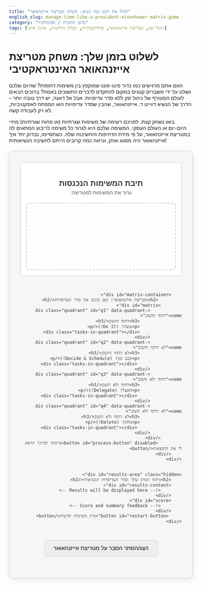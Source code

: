 ```yaml
---
title: "לנהל את הזמן כמו נשיא: משחק מטריצת אייזנהאואר"
english_slug: manage-time-like-a-president-eisenhower-matrix-game
category: "מדעי החברה / פסיכולוגיה"
tags: [ניהול זמן, מטריצת אייזנהאואר, פרודוקטיביות, קבלת החלטות, ארגון אישי]
---
```

# לשלוט בזמן שלך: משחק מטריצת אייזנהאואר האינטראקטיבי

האם אתם מרגישים כמו כדור פינג-פונג שמוקפץ בין משימות דחופות? שהיום שלכם נשלט על ידי משברים קטנים במקום להתקדם לדברים החשובים באמת? ברוכים הבאים לעולם המטורף של ניהול זמן ללא סדר עדיפויות. אבל אל דאגה, יש דרך טובה יותר – הדרך של הנשיא דווייט ד. אייזנהאואר, שהבין שסדר עדיפויות הוא המפתח לאפקטיביות, לא רק לעבודה קשה.

בואו נשחק קצת. לפניכם רשימה של משימות שגרתיות (או פחות שגרתיות) מחיי היום-יום או העולם העסקי. המשימה שלכם היא לגרור כל משימה לריבוע המתאים לה במטריצת אייזנהאואר, על פי מידת *הדחיפות* ו*החשיבות* שלה. כשתסיימו, נבדוק יחד איך אייזנהאואר היה מסווג אותן, ונראה כמה קרובים הייתם לחשיבה הנשיאותית!

<div id="eisenhower-app">
    <div class="game-area">
        <div id="task-list-container">
             <h2>תיבת המשימות הנכנסות</h2>
             <p>גרור את המשימות למטריצה:</p>
             <div id="task-list">
                 <!-- Tasks will be loaded here by JavaScript -->
             </div>
        </div>

        <div id="matrix-container">
             <h2>מטריצת אייזנהאואר: כאן בונים את סדר העדיפויות</h2>
            <div id="matrix">
                <div class="quadrant" id="q1" data-quadrant-name="דחוף וחשוב">
                    <h3>דחוף וחשוב</h3>
                    <p>עשה! (Do It!)</p>
                    <div class="tasks-in-quadrant"></div>
                </div>
                <div class="quadrant" id="q2" data-quadrant-name="לא דחוף וחשוב">
                    <h3>לא דחוף וחשוב</h3>
                    <p>קבע זמן! (Decide & Schedule!)</p>
                     <div class="tasks-in-quadrant"></div>
                </div>
                <div class="quadrant" id="q3" data-quadrant-name="דחוף ולא חשוב">
                    <h3>דחוף ולא חשוב</h3>
                    <p>האצל! (Delegate!)</p>
                     <div class="tasks-in-quadrant"></div>
                </div>
                <div class="quadrant" id="q4" data-quadrant-name="לא דחוף ולא חשוב">
                    <h3>לא דחוף ולא חשוב</h3>
                    <p>מחק! (Delete!)</p>
                     <div class="tasks-in-quadrant"></div>
                </div>
            </div>
             <button id="process-button" disabled>סיימתי למיין! הראה לי את התוצאות</button>
        </div>
    </div>


    <div id="results-area" class="hidden">
        <h2>ניתוח המיון שלך וסדר העדיפויות הנשיאותי</h2>
        <div id="results-content">
            <!-- Results will be displayed here -->
        </div>
        <div id="score">
            <!-- Score and summary feedback -->
        </div>
         <button id="restart-button">מיין משימות חדשות</button>
    </div>
</div>

<style>
    :root {
        --color-q1: #e74c3c; /* Red - Do */
        --color-q2: #2ecc71; /* Green - Decide */
        --color-q3: #f1c40f; /* Yellow - Delegate */
        --color-q4: #bdc3c7; /* Grey - Delete */
        --color-q1-bg: #fde0dc;
        --color-q2-bg: #d4efdf;
        --color-q3-bg: #fcf3cf;
        --color-q4-bg: #eaeded;
        --color-app-bg: #f4f7f6;
        --color-card-bg: #ffffff;
        --color-text-dark: #333;
        --color-text-medium: #555;
        --color-border: #ccc;
        --color-button-primary: #3498db;
        --color-button-disabled: #ccc;
        --color-button-restart: #9b59b6;
    }

    #eisenhower-app {
        font-family: 'Arial', sans-serif; /* More modern font stack */
        max-width: 1000px; /* Slightly wider */
        margin: 20px auto;
        padding: 30px;
        border: 1px solid var(--color-border);
        border-radius: 12px; /* More rounded corners */
        background-color: var(--color-app-bg);
        box-shadow: 0 4px 15px rgba(0, 0, 0, 0.08); /* Soft shadow */
        color: var(--color-text-dark);
        direction: rtl; /* Ensure right-to-left */
        text-align: right;
    }

    #eisenhower-app h2, #eisenhower-app h3 {
        color: var(--color-text-dark);
        text-align: center;
        margin-bottom: 15px;
    }

    .game-area {
        display: flex;
        flex-wrap: wrap; /* Allow stacking on smaller screens */
        gap: 30px; /* Space between sections */
    }

     #task-list-container, #matrix-container {
         flex: 1; /* Distribute space */
         min-width: 300px; /* Ensure sections don't get too small */
     }

    #task-list-container {
        padding: 15px;
        background-color: #fff; /* White background for the list */
        border-radius: 8px;
        border: 1px solid var(--color-border);
    }
     #task-list-container > p {
         text-align: center;
         color: var(--color-text-medium);
         margin-top: -10px;
         margin-bottom: 20px;
     }

    #task-list {
        min-height: 150px; /* Taller list */
        border: 2px dashed var(--color-border);
        padding: 15px;
        background-color: #fdfdff; /* Very light blueish */
        display: flex;
        flex-wrap: wrap;
        gap: 12px; /* More space between cards */
        border-radius: 8px;
        align-content: flex-start; /* Tasks align to the top */
    }

    .task-card {
        border: 1px solid #ddd;
        padding: 12px;
        background-color: var(--color-card-bg);
        cursor: grab;
        border-radius: 8px; /* Rounded corners */
        width: 100%; /* Take full width in list */
        max-width: 220px; /* Max width for consistency when wrapping */
        box-shadow: 0 2px 5px rgba(0, 0, 0, 0.05); /* Subtle shadow */
        transition: transform 0.2s ease, box-shadow 0.2s ease; /* Smooth transitions */
        display: flex; /* Use flex for internal layout */
        flex-direction: column;
        justify-content: space-between;
    }

     .task-card:active {
         cursor: grabbing;
         transform: scale(1.05); /* Pop out slightly when grabbing */
         box-shadow: 0 5px 10px rgba(0, 0, 0, 0.1);
     }


     .task-card h4 {
         margin-top: 0;
         margin-bottom: 8px; /* More space */
         font-size: 1.1em;
         color: var(--color-text-dark);
         line-height: 1.4;
     }

     .task-card p {
         margin: 0;
         font-size: 0.9em;
         color: var(--color-text-medium);
         line-height: 1.5;
     }

    #matrix-container {
         padding: 15px;
         background-color: #fff;
         border-radius: 8px;
         border: 1px solid var(--color-border);
    }
     #matrix-container > h2 {
          margin-bottom: 25px;
     }

    #matrix {
        display: grid;
        grid-template-columns: repeat(2, 1fr); /* 2 columns */
        grid-template-rows: repeat(2, 1fr); /* 2 rows */
        gap: 15px; /* Space between quadrants */
        height: 500px; /* Fixed height for matrix area */
    }

    .quadrant {
        border: 2px solid var(--color-border);
        padding: 15px;
        border-radius: 8px;
        background-color: #fff;
        display: flex; /* Use flexbox for quadrant content */
        flex-direction: column;
        align-items: center; /* Center header text */
        overflow: hidden; /* Prevent content overflow */
        transition: background-color 0.3s ease, border-color 0.3s ease;
    }

    .quadrant h3 {
        margin-top: 0;
        font-size: 1.3em;
        margin-bottom: 5px;
    }
     .quadrant p {
        margin-top: 0;
        font-size: 1em;
        color: var(--color-text-medium);
        margin-bottom: 15px;
     }

    /* Specific quadrant colors/borders */
    #q1 { border-color: var(--color-q1); background-color: var(--color-q1-bg); } /* Red - Do */
    #q2 { border-color: var(--color-q2); background-color: var(--color-q2-bg); } /* Green - Decide */
    #q3 { border-color: var(--color-q3); background-color: var(--color-q3-bg); } /* Yellow - Delegate */
    #q4 { border-color: var(--color-q4); background-color: var(--color-q4-bg); } /* Grey - Delete */

    .quadrant.dragover {
        background-color: rgba(0, 0, 0, 0.1); /* Darker overlay */
        border-style: dashed;
        transform: scale(1.02); /* Slight hover effect */
    }

    .tasks-in-quadrant {
        flex-grow: 1; /* Take remaining space */
        min-height: 50px; /* Ensure area is visible */
        border-top: 1px dashed rgba(0,0,0,0.1); /* Separator */
        padding-top: 10px;
        display: flex;
        flex-wrap: wrap;
        gap: 8px; /* Space between cards in quadrant */
        justify-content: center; /* Center cards */
        align-items: flex-start; /* Align cards to the top */
        width: 100%; /* Use full width */
    }
    .tasks-in-quadrant .task-card {
         cursor: default; /* Cannot drag once in quadrant */
         width: 150px; /* Smaller cards inside quadrants */
         margin: 0; /* Remove margin */
         box-shadow: none; /* Remove shadow */
         transition: none; /* Remove transition */
         opacity: 1; /* Ensure visible */
    }

    /* Task card feedback colors after processing */
    .task-card.correct {
        border-color: var(--color-q2); /* Green border */
        background-color: #e8f5e9; /* Lighter green */
    }
     .task-card.incorrect {
        border-color: var(--color-q1); /* Red border */
        background-color: #ffebee; /* Lighter red */
     }

    #process-button {
        display: block;
        width: 100%;
        padding: 18px; /* Larger padding */
        background-color: var(--color-button-primary);
        color: white;
        border: none;
        border-radius: 8px; /* Rounded */
        font-size: 1.3em;
        cursor: pointer;
        transition: background-color 0.3s ease, transform 0.1s ease;
        margin-top: 20px;
    }

    #process-button:hover:not(:disabled) {
        background-color: #2980b9;
        transform: translateY(-2px); /* Lift effect on hover */
    }
     #process-button:active:not(:disabled) {
         transform: translateY(0); /* Press effect */
     }


    #process-button:disabled {
        background-color: var(--color-button-disabled);
        cursor: not-allowed;
    }

    #results-area {
        margin-top: 40px;
        padding-top: 30px;
        border-top: 2px dashed var(--color-border);
        background-color: #fff;
        padding: 20px 30px;
        border-radius: 8px;
        box-shadow: 0 4px 10px rgba(0, 0, 0, 0.05);
    }

    #results-area.hidden {
        display: none;
    }

    #results-content {
        margin-bottom: 30px;
    }

     #results-content div {
         margin-bottom: 15px;
         padding-bottom: 10px;
         border-bottom: 1px solid #eee;
     }

     #results-content div:last-child {
         border-bottom: none;
         padding-bottom: 0;
     }

     #results-content div h4 {
         margin: 0 0 8px 0;
         font-size: 1.2em;
         color: var(--color-text-dark);
     }

     #results-content div p {
         margin: 0;
         font-size: 1em;
         color: var(--color-text-medium);
         line-height: 1.6;
     }
      #results-content div p strong {
          color: var(--color-text-dark);
      }

      .result-feedback {
          font-weight: bold;
          margin-top: 5px;
          display: block;
      }
      .result-feedback.correct { color: var(--color-q2); } /* Green */
      .result-feedback.incorrect { color: var(--color-q1); } /* Red */


    #score {
        font-size: 1.4em;
        font-weight: bold;
        text-align: center;
        color: var(--color-text-dark);
        padding: 15px;
        background-color: #ecf0f1; /* Light background for score */
        border-radius: 8px;
        margin-bottom: 20px;
    }
     #score h4 {
         margin: 0 0 10px 0;
         font-size: 1.5em;
         color: #2c3e50;
     }
      #score p {
          font-size: 1em;
          color: var(--color-text-medium);
          line-height: 1.6;
          margin: 5px 0;
      }
       #score .final-feedback {
           font-size: 1.2em;
           margin-top: 15px;
           color: #27ae60; /* Greenish for positive feedback */
       }
       #score .final-feedback.needs-work {
           color: #e67e22; /* Orangish for improvement */
       }
        #score .final-feedback.warning {
           color: #e74c3c; /* Redish for caution */
       }


    #toggle-explanation {
        display: block;
        margin: 30px auto;
        padding: 12px 25px;
        background-color: #eee;
        border: 1px solid #ccc;
        border-radius: 6px;
        cursor: pointer;
        font-size: 1.1em;
        transition: background-color 0.2s ease, transform 0.1s ease;
    }
     #toggle-explanation:hover {
         background-color: #ddd;
          transform: translateY(-1px);
     }

    #explanation {
        margin-top: 20px;
        padding: 25px;
        border: 1px solid var(--color-border);
        border-radius: 8px;
        background-color: #fff;
        line-height: 1.7;
        color: var(--color-text-medium);
        box-shadow: 0 2px 8px rgba(0, 0, 0, 0.05);
    }

    #explanation h2, #explanation h3 {
        color: var(--color-text-dark);
        margin-top: 20px;
        margin-bottom: 10px;
        border-bottom: 1px dashed #eee;
        padding-bottom: 5px;
    }
     #explanation h2 { font-size: 1.8em; }
     #explanation h3 { font-size: 1.4em; }

    #explanation p {
        margin-bottom: 15px;
    }

     #explanation ul, #explanation ol {
         margin-bottom: 15px;
         padding-right: 20px;
     }
      #explanation li {
          margin-bottom: 8px;
      }

     #restart-button {
         display: block;
         width: auto;
         margin: 20px auto 0 auto;
         padding: 10px 20px;
         background-color: var(--color-button-restart);
         color: white;
         border: none;
         border-radius: 4px;
         font-size: 1em;
         cursor: pointer;
         transition: background-color 0.3s ease;
     }
      #restart-button:hover {
          background-color: #8e44ad;
      }


    /* Responsive adjustments */
    @media (max-width: 768px) {
        .game-area {
            flex-direction: column; /* Stack task list and matrix */
            gap: 20px;
        }
         #eisenhower-app {
             padding: 15px;
         }
         #matrix {
             height: auto; /* Auto height when stacked */
             min-height: 400px;
         }
         .task-card {
             max-width: none; /* Allow cards to stretch */
         }
          .tasks-in-quadrant .task-card {
             width: 100px; /* Smaller cards */
          }
    }

</style>

<button id="toggle-explanation">הצג/הסתר הסבר על מטריצת אייזנהאואר</button>

<div id="explanation" style="display: none;">
    <h2>מהי מטריצת אייזנהאואר ומדוע היא כלי חזק לניהול זמן?</h2>
    <p>מטריצת אייזנהאואר, הידועה גם כמטריצת דחוף/חשוב, היא שיטת סיווג משימות פשוטה אך עוצמתית המסייעת לך לארגן את סדר העדיפויות שלך ולנהל את הזמן בצורה אפקטיבית יותר. במקום להגיב באופן רנדומלי למשימות כפי שהן מגיעות, המטריצה מאפשרת לך להחליט מראש היכן כל משימה "שייכת" ומה לעשות איתה בהתאם לחשיבותה ולדחיפותה.</p>

    <h2>ההיסטוריה הקצרה של המטריצה</h2>
    <p>הרעיון הבסיסי מאחורי המטריצה מיוחס לנשיא ארה"ב לשעבר, דווייט ד. אייזנהאואר. אייזנהאואר, שהיה גם גנרל בעל חמש דרגות ופיקד על בעלות הברית במלחמת העולם השנייה, היה ידוע ביכולתו לקבל החלטות קשות ולנהל משאבים מורכבים. הוא אמר: "מה שחשוב רק לעיתים נדירות דחוף, ומה שדחוף רק לעיתים נדירות חשוב." סטיבן קובי, בספרו "שבעת ההרגלים של אנשים אפקטיביים במיוחד", פיתח את הרעיון לכדי מטריצת ארבעת הריבועים המוכרת כיום.</p>

    <h2>פירוט ארבעת הריבועים:</h2>

    <h3>ריבוע 1: דחוף וחשוב (עשה! Do!)</h3>
    <p>זהו ריבוע המשברים והמיידיות. משימות כאן דורשות תשומת לב מיידית והן קריטיות להשגת המטרות שלך. דוגמאות: פרויקט עם דדליין היום, משבר תפעולי פתאומי, בעיה בריאותית דחופה. בילוי מופרז בריבוע זה מעיד על ניהול זמן תגובתי ומוביל לשחיקה. אנשים אפקטיביים שואפים למזער משימות שמגיעות לכאן על ידי תכנון מונע בריבוע 2.</p>

    <h3>ריבוע 2: לא דחוף וחשוב (קבע זמן! Decide!)</h3>
    <p>זהו ריבוע הצמיחה, התכנון והאפקטיביות ארוכת הטווח. משימות כאן חשובות למטרות הגדולות שלך, לפיתוח אישי ומקצועי, ומונעות ממשברים עתידיים להתפתח. דוגמאות: תכנון אסטרטגי, בניית קשרים, למידה והתפתחות, פעילות גופנית סדירה, מניעת בעיות עתידיות, פרויקטים חשובים ללא לחץ זמן מיידי. השקעת זמן יזומה בריבוע זה היא המפתח למניעת שחיקה, להשגת יעדים משמעותיים ולתחושת שליטה.</p>

    <h3>ריבוע 3: דחוף ולא חשוב (האצל! Delegate!)</h3>
    <p>אלו משימות שנראות דחופות (בדרך כלל כי הן דורשות תגובה מיידית), אך אינן קריטיות באמת להשגת המטרות החשובות *לך*. הן לרוב משרתות את המטרות של אחרים. דוגמאות: מענה מיידי למיילים לא חשובים, שיחות טלפון לא מתוכננות, בקשות קטנות ועוצרות עבודה. המפתח כאן הוא לזהות מה ניתן להאציל (למישהו אחר בצוות, לעוזר אישי) או במקרים מסוימים, לסרב בצורה מנומסת אך אסרטיבית.</p>

    <h3>ריבוע 4: לא דחוף ולא חשוב (מחק! Delete!)</h3>
    <p>זהו ריבוע ההסחות דעת ובזבוזי הזמן. משימות כאן אינן חשובות ואינן דחופות. הן פשוט צורכות זמן ואנרגיה מבלי לקדם אותך. דוגמאות: גלילה אינסופית בחדשות או ברשתות חברתיות, משחקי מחשב מוגזמים, צפייה כפייתית בטלוויזיה, שיחות רכילות ארוכות. משימות אלו יש לצמצם, להימנע מהן, או לבטל לחלוטין.</p>

    <h2>איך להשתמש במטריצה בפועל (שלבים למיון משימות)</h2>
    <ol>
        <li>**איסוף:** רשום את כל המשימות שיש לך לבצע.</li>
        <li>**הערכה (לכל משימה):**
            <ul>
                <li>האם המשימה *דחופה*? (דורשת טיפול מיידי? יש דדליין קרוב מאוד?)</li>
                <li>האם המשימה *חשובה*? (האם היא מקדמת אותך לעבר המטרות והערכים החשובים לך? האם יש לה השפעה משמעותית על התוצאות?).</li>
            </ul>
        </li>
        <li>**סיווג:** בהתאם לשתי התשובות, סווג את המשימה לאחד מארבעת הריבועים.</li>
        <li>**פעולה:** פעל בהתאם להמלצת הריבוע: עשה (Do), קבע זמן (Schedule/Decide), האצל (Delegate), או מחק (Delete).</li>
    </ol>

    <h2>היתרונות של שימוש במטריצה</h2>
    <ul>
        <li>**שליטה במקום תגובתיות:** עובר מכיבוי שריפות לתכנון יזום ואקטיבי.</li>
        <li>**מיקוד באמת חשוב:** מבטיח שהזמן והאנרגיה מופנים למשימות שמקדמות אותך משמעותית (בעיקר ריבוע 2).</li>
        <li>**הפחתת לחץ:** כשיודעים מה דחוף ומה חשוב, קל יותר לנהל את העומס.</li>
        <li>**קבלת החלטות מהירה:** כלי ויזואלי שמסייע להכריע לגבי משימות חדשות שמגיעות.</li>
        <li>**זיהוי בזבוזי זמן:** חושף בקלות אילו פעילויות (ריבוע 4) גוזלות את הזמן ללא תמורה.</li>
    </ul>

    <h2>טעויות נפוצות ואיך להימנע מהן</h2>
    <ul>
        <li>**בלבול בין דחוף לחשוב:** הדחיפות לרוב קשורה לגורם חיצוני או לדדליין קרוב. החשיבות קשורה למטרות והערכים הפנימיים שלך. זה ההבדל המרכזי.</li>
        <li>**הזנחת ריבוע 2:** אי השקעה בתכנון ובמניעה (ריבוע 2) מובילה בהכרח להצטברות משברים (ריבוע 1).</li>
        <li>**ביצוע משימות ריבוע 3 בעצמך:** אם אפשר, האצל. אם לא, שאל האם המשימה באמת הכרחית או שניתן לדחות/לבטל.</li>
        <li>**בזבוז זמן בריבוע 4 "כמנוחה":** מנוחה אמיתית מתוכננת (ריבוע 2) אפקטיבית בהרבה מבזבוז זמן פסיבי.</li>
    </ul>

    <h2>טיפים ליישום המטריצה בחיי היום-יום ובעבודה</h2>
    <ul>
        <li>השתמש במטריצה בסוף כל יום עבודה או בתחילת היום למחרת כדי לסווג את המשימות העומדות בפניך.</li>
        <li>הקצה "בלוקי זמן" קבועים ביומן למשימות מריבוע 2.</li>
        <li>התחל את יום העבודה במשימות ריבוע 1 ו-2 (אחרי שמוינו).</li>
        <li>היה מודע להסחות דעת והשתדל לסלק אותן מהסביבה שלך.</li>
        <li>סקירה תקופתית של המטריצה שלך יכולה לעזור לזהות דפוסים (למשל, יותר מדי משימות נופלות לריבוע 1).</li>
        <li>השתמש בכלים דיגיטליים או פיזיים (רשימות, אפליקציות) כדי לעקוב אחר המשימות לאחר הסיווג.</li>
    </ul>
</div>


<script>
    document.addEventListener('DOMContentLoaded', () => {
        const taskList = document.getElementById('task-list');
        const quadrants = document.querySelectorAll('.quadrant');
        const processButton = document.getElementById('process-button');
        const resultsArea = document.getElementById('results-area');
        const resultsContent = document.getElementById('results-content');
        const scoreDisplay = document.getElementById('score');
        const toggleExplanationButton = document.getElementById('toggle-explanation');
        const explanationDiv = document.getElementById('explanation');
        const restartButton = document.getElementById('restart-button');

        // Define tasks with their correct classifications (for scoring)
        let tasksData = [
            { id: 1, title: 'להכין מצגת לפגישת מועצת המנהלים מחר בבוקר', description: 'נדרשת עבודה רבה על התוכן והעיצוב - דדליין צפוף.', correctQuadrant: 'q1' },
            { id: 2, title: 'לענות על מיילים לא קריטיים מהבוקר', description: 'מעל 50 מיילים שמחכים לתגובה, לא הכל חשוב.', correctQuadrant: 'q3' },
            { id: 3, title: 'לתכנן אסטרטגיה לרבעון הבא', description: 'פגישה עם צוות הפיתוח לתכנון קדימה - חשוב מאוד, לא דחוף מיידית.', correctQuadrant: 'q2' },
            { id: 4, title: 'לנקות את ה"זבל" בתיבת המייל', description: 'הרבה ניוזלטרים ישנים והתראות שכבר לא רלוונטיות - סתם תופס מקום.', correctQuadrant: 'q4' },
            { id: 5, title: 'לתקן באג קריטי שמנע מלקוח להשתמש במוצר', description: 'דווח לפני שעה, משפיע על עבודה שוטפת של לקוח גדול - דחוף וחשוב!', correctQuadrant: 'q1' },
            { id: 6, title: 'לקרוא דוח מחקר חדש על טרנדים בתעשייה', description: 'דוח מקיף שדורש שעה-שעתיים של קריאה מעמיקה - יקדם אותי.', correctQuadrant: 'q2' },
            { id: 7, title: 'להשתתף באירוע חברתי אופציונלי בחברה', description: 'נטוורקינג ושיחות קלות עם עמיתים - נחמד, לא חובה, לא דחוף.', correctQuadrant: 'q4' }, // Changed from Q3 to Q4 as it's optional and social
            { id: 8, title: 'לארגן את שולחן העבודה שלי', description: 'ניירת וכאוס כללי שמצטבר - חשוב לאורך זמן, לא דחוף כרגע.', correctQuadrant: 'q2' }, // Changed from Q4 to Q2 as organisation can be important for productivity
            { id: 9, title: 'להזמין פיצה לארוחת הצהריים', description: 'בטן מקרקרת! - דחוף, אבל לא חשוב לעבודה (אלא אם רעב פוגע בריכוז!)', correctQuadrant: 'q3'}, // New task
            { id: 10, title: 'להתחיל ללמוד שפה חדשה', description: 'תמיד רציתי ללמוד ספרדית - חשוב לצמיחה אישית, לא דחוף בכלל.', correctQuadrant: 'q2'} // New task
        ];

        let currentTasks = [];
        let userClassifications = {}; // { taskId: quadrantId, ... }

        // Function to reset and start a new round
        function initializeGame() {
            // Shuffle tasks and select a subset (e.g., 8 tasks) for variation
             currentTasks = tasksData.sort(() => Math.random() - 0.5).slice(0, 8);

            userClassifications = {};
            taskList.innerHTML = ''; // Clear task list
            quadrants.forEach(quadrant => {
                quadrant.querySelector('.tasks-in-quadrant').innerHTML = ''; // Clear quadrants
            });
            resultsArea.classList.add('hidden');
            processButton.disabled = true;
            processButton.innerText = 'סיימתי למיין! הראה לי את התוצאות';
            processButton.style.backgroundColor = ''; // Reset button color
             restartButton.style.display = 'none'; // Hide restart button initially

            renderTasks();
        }


        // Initial rendering of tasks
        function renderTasks() {
            taskList.innerHTML = ''; // Clear existing tasks
            currentTasks.forEach(task => {
                 // Only render tasks not yet classified (should be all at the start)
                 if (!userClassifications[task.id]) {
                    const taskCard = document.createElement('div');
                    taskCard.classList.add('task-card');
                    taskCard.setAttribute('draggable', true);
                    taskCard.setAttribute('data-task-id', task.id);
                     taskCard.innerHTML = `<h4>${task.title}</h4><p>${task.description}</p>`; // InnerHTML instead of textContent for description italics
                    taskList.appendChild(taskCard);

                    // Add dragstart listener
                    taskCard.addEventListener('dragstart', (event) => {
                        event.dataTransfer.setData('text/plain', event.target.dataset.taskId);
                         // Add a class for visual feedback while dragging
                         event.target.classList.add('dragging');
                        setTimeout(() => {
                             event.target.style.opacity = '0.1'; // Make original element semi-transparent
                         }, 0);
                    });

                    taskCard.addEventListener('dragend', (event) => {
                         // Remove the dragging class and reset opacity
                         event.target.classList.remove('dragging');
                         event.target.style.opacity = '1';

                         // If the task wasn't dropped in a valid zone, it might need to reappear
                         // However, the current drop logic moves it directly, so this might not be necessary if drop is successful.
                         // Let's ensure it reappears if drag was cancelled or invalid drop (though browser default often handles this)
                         const taskId = event.target.dataset.taskId;
                         if (!userClassifications[taskId]) {
                             // If it wasn't classified, put it back in the list (simple append, order might change)
                             // A more complex version would track original position
                             const taskElement = document.querySelector(`.task-card[data-task-id="${taskId}"]`);
                             if (taskElement && !taskElement.parentElement.closest('.quadrant')) {
                                 taskList.appendChild(taskElement); // Append back to list if not in a quadrant
                                 taskElement.style.display = ''; // Ensure visible
                             }
                         }
                    });
                 }
            });
             checkIfAllTasksSorted();
        }

        // Add drag and drop listeners to quadrants
        quadrants.forEach(quadrant => {
            quadrant.addEventListener('dragover', (event) => {
                event.preventDefault(); // Allow drop
                 // Check if the dragged item is a task-card
                const draggedElement = document.querySelector('.task-card.dragging');
                if (draggedElement) {
                    quadrant.classList.add('dragover');
                }
            });

            quadrant.addEventListener('dragleave', () => {
                quadrant.classList.remove('dragover');
            });

            quadrant.addEventListener('drop', (event) => {
                event.preventDefault();
                quadrant.classList.remove('dragover');

                const taskId = event.dataTransfer.getData('text/plain');
                const taskElement = document.querySelector(`.task-card[data-task-id="${taskId}"]`);

                 if (taskElement && !userClassifications[taskId]) { // Ensure it's a valid task and not already classified
                     // Find the task data
                     const taskData = currentTasks.find(task => task.id == taskId);
                     if (!taskData) return; // Should not happen

                     // Move the element visually
                    const tasksInQuadrantDiv = quadrant.querySelector('.tasks-in-quadrant');

                     // Add animation class briefly
                    taskElement.style.opacity = '1'; // Make it visible again
                    taskElement.style.transform = 'scale(0.9)'; // Start slightly smaller
                    taskElement.style.transition = 'transform 0.3s ease, opacity 0.3s ease'; // Add transition
                    tasksInQuadrantDiv.appendChild(taskElement); // Append to the new location

                     // Use a timeout to trigger the transition after appending
                    setTimeout(() => {
                         taskElement.style.transform = 'scale(1)'; // Animate to normal size
                     }, 50); // Small delay

                    taskElement.style.cursor = 'default'; // Make it not draggable after dropping
                    taskElement.setAttribute('draggable', false); // Disable further dragging

                     // Record the classification
                     userClassifications[taskId] = quadrant.id;

                     // Remove task from the source list visually (it's already moved)
                     // If the task was originally in the task list, it's now in the quadrant.
                     // If we implement moving between quadrants later, this would be more complex.
                     // For now, moving from taskList to quadrant is the only supported drag.

                     checkIfAllTasksSorted();
                 }
            });
        });

        function checkIfAllTasksSorted() {
            const sortedCount = Object.keys(userClassifications).length;
            const totalTasks = currentTasks.length;

            if (sortedCount === totalTasks) {
                processButton.disabled = false;
                 processButton.innerText = 'סיימתי למיין! הראה לי את התוצאות';
            } else {
                processButton.disabled = true;
                 processButton.innerText = `נותרו ${totalTasks - sortedCount} משימות למיון...`;
            }
        }


        // Process button logic
        processButton.addEventListener('click', () => {
            resultsArea.classList.remove('hidden');
            resultsContent.innerHTML = ''; // Clear previous results
            scoreDisplay.innerHTML = ''; // Clear previous score
            restartButton.style.display = 'block'; // Show restart button

            let correctCount = 0;
            let userChoicesSummary = { q1: 0, q2: 0, q3: 0, q4: 0 };


            currentTasks.forEach(task => {
                const userQuadrantId = userClassifications[task.id];
                const taskElement = document.querySelector(`.task-card[data-task-id="${task.id}"]`);
                const correctQuadrantId = task.correctQuadrant;
                const isCorrect = (userQuadrantId === correctQuadrantId);

                userChoicesSummary[userQuadrantId]++;

                const userQuadrantName = document.getElementById(userQuadrantId).dataset.quadrantName;
                const correctQuadrantName = document.getElementById(correctQuadrantId).dataset.quadrantName;

                 let feedbackText = "";
                 let feedbackClass = "";
                 if (isCorrect) {
                     feedbackText = "סווג נכון!";
                     feedbackClass = "correct";
                     correctCount++;
                      taskElement.classList.add('correct'); // Add visual feedback to card
                 } else {
                     feedbackText = `כמעט! סווגת ל"${userQuadrantName}", אך סיווג נשיאותי היה "${correctQuadrantName}".`;
                     feedbackClass = "incorrect";
                     taskElement.classList.add('incorrect'); // Add visual feedback to card
                 }

                 resultsContent.innerHTML += `
                     <div>
                         <h4>${task.title}</h4>
                         <p>
                             <strong>הסיווג שלך:</strong> ${userQuadrantName}
                             <br>
                             <strong>הסיווג הנשיאותי:</strong> ${correctQuadrantName}
                         </p>
                         <span class="result-feedback ${feedbackClass}">${feedbackText}</span>
                     </div>
                 `;

                 // Remove any dragover class that might be stuck
                 quadrants.forEach(q => q.classList.remove('dragover'));
            });

            // Calculate and display score
            const totalTasks = currentTasks.length;
            const scorePercentage = Math.round((correctCount / totalTasks) * 100);

            let finalFeedback = "";
            let feedbackColorClass = "";

            if (scorePercentage === 100) {
                finalFeedback = "ציון מושלם! אתה חושב כמו אייזנהאואר!";
                feedbackColorClass = "correct";
            } else if (scorePercentage >= 75) {
                finalFeedback = "מצוין! הבנת את העיקרון וסווגת את רוב המשימות נכון.";
                 feedbackColorClass = "correct";
            } else if (scorePercentage >= 50) {
                finalFeedback = "סביר. יש עוד מקום לשיפור בהבחנה בין דחוף לחשוב.";
                 feedbackColorClass = "needs-work";
            } else {
                finalFeedback = "כדאי לעבור שוב על ההסבר ולתרגל את ההבדל בין דחוף וחשוב.";
                 feedbackColorClass = "warning";
            }


            scoreDisplay.innerHTML = `
                <h4>הציון שלך: ${scorePercentage}% (${correctCount} מתוך ${totalTasks} סווגו נכון)</h4>
                 <p class="final-feedback ${feedbackColorClass}">${finalFeedback}</p>
                 <p><strong>התפלגות הסיווג שלך:</strong></p>
                 <ul>
                     <li>דחוף וחשוב (Q1): ${userChoicesSummary.q1}</li>
                     <li>לא דחוף וחשוב (Q2): ${userChoicesSummary.q2}</li>
                     <li>דחוף ולא חשוב (Q3): ${userChoicesSummary.q3}</li>
                     <li>לא דחוף ולא חשוב (Q4): ${userChoicesSummary.q4}</li>
                 </ul>
                 <p style="font-size:0.9em; color:#666;">זכור, המטרה היא להשקיע את מירב הזמן בריבוע 2 (חשוב, לא דחוף) כדי למנוע משברים בריבוע 1!</p>
            `;

             // Disable processing after showing results
             processButton.disabled = true;
             processButton.innerText = "התוצאות הוצגו";
             processButton.style.backgroundColor = var(--color-button-disabled); // Grey out the button
        });


        // Toggle explanation visibility
        toggleExplanationButton.addEventListener('click', () => {
            const isHidden = explanationDiv.style.display === 'none';
            explanationDiv.style.display = isHidden ? 'block' : 'none';
            toggleExplanationButton.innerText = isHidden ? 'הסתר הסבר על מטריצת אייזנהאואר' : 'הצג/הסתר הסבר על מטריצת אייזנהאואר';
        });

         // Restart button logic
         restartButton.addEventListener('click', () => {
             // Remove correctness classes from cards before potentially moving them
             document.querySelectorAll('.task-card').forEach(card => {
                 card.classList.remove('correct', 'incorrect');
                  // Remove any added outcome spans
                  const outcomeSpan = card.querySelector('span');
                  if (outcomeSpan) outcomeSpan.remove();
             });
             initializeGame(); // Start a new game
         });


        // Initial game setup
        initializeGame();

         // Add a class to body/html to indicate JS is active, useful for CSS
         document.body.classList.add('js-active');
    });
</script>
